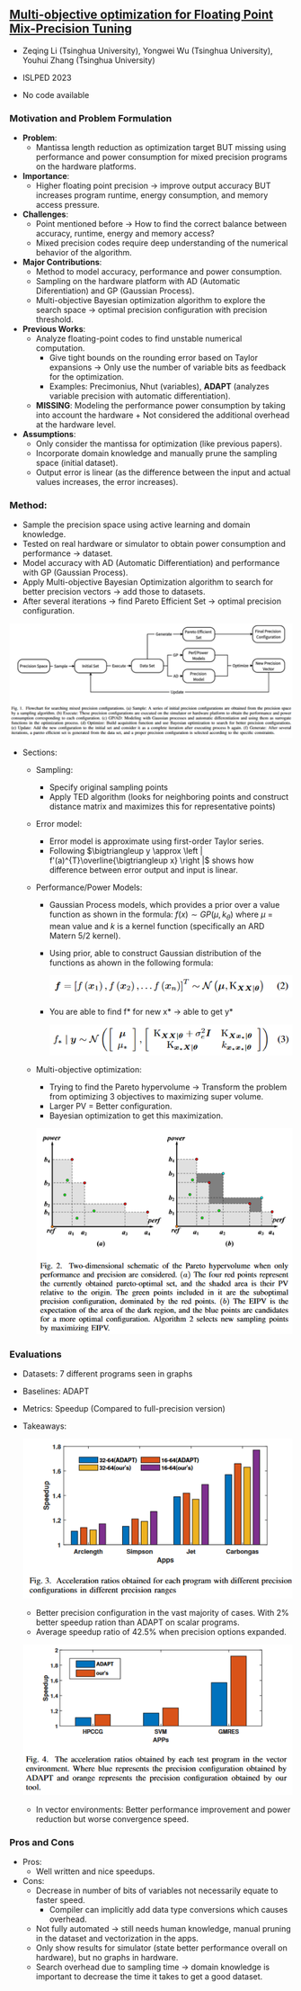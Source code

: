 ## [Multi-objective optimization for Floating Point Mix-Precision Tuning](https://madsys.cs.tsinghua.edu.cn/publications/ISLPED2023-li.pdf)

* Zeqing Li (Tsinghua University), Yongwei Wu (Tsinghua University), Youhui Zhang (Tsinghua University)

* ISLPED 2023

* No code available

### Motivation and Problem Formulation

* **Problem**:
   * Mantissa length reduction as optimization target BUT missing using performance and power consumption for mixed precision programs on the hardware platforms.
* **Importance**:
   * Higher floating point precision → improve output accuracy BUT increases program runtime, energy consumption, and memory access pressure.
* **Challenges**:
   * Point mentioned before → How to find the correct balance between accuracy, runtime, energy and memory access?
   * Mixed precision codes require deep understanding of the numerical behavior of the algorithm.
* **Major Contributions**: 
   * Method to model accuracy, performance and power consumption.
   * Sampling on the hardware platform with AD (Automatic Diferentiation) and GP (Gaussian Process).
   * Multi-objective Bayesian optimization algorithm to explore the search space → optimal precision configuration with precision threshold.
* **Previous Works**:
   * Analyze floating-point codes to find unstable numerical computation.
      * Give tight bounds on the rounding error based on Taylor expansions → Only use the number of variable bits as feedback for the optimization.
      * Examples: Precimonius, Nhut (variables), **ADAPT** (analyzes variable precision with automatic differentiation).
   * **MISSING**: Modeling the performance power consumption by taking into account the hardware + Not considered the additional overhead at the hardware level.
* **Assumptions**:
   * Only consider the mantissa for optimization (like previous papers).
   * Incorporate domain knowledge and manually prune the sampling space (initial dataset).
   * Output error is linear (as the difference between the input and actual values increases, the error increases).

### Method:

* Sample the precision space using active learning and domain knowledge.
* Tested on real hardware or simulator to obtain power consumption and performance → dataset.
* Model accuracy with AD (Automatic Differentiation)  and performance with GP (Gaussian Process).
* Apply Multi-objective Bayesian Optimization algorithm to search for better precision vectors → add those to datasets.
* After several iterations → find Pareto Efficient Set → optimal precision configuration.

![Flowchart](Flowchart.png)

* Sections:
   * Sampling:
      * Specify original sampling points
      * Apply TED algorithm (looks for neighboring points and construct distance matrix and maximizes this for representative points)
   * Error model:
      * Error model is approximate using first-order Taylor series.
      * Following $\bigtriangleup y \approx \left | f'(a)^{T}\overline{\bigtriangleup x} \right |$ shows how difference between error output and input is linear.
   * Performance/Power Models:
      * Gaussian Process models, which provides a prior over a value function as shown in the formula: $f(x) \sim GP(\mu, k_{\theta })$ where $\mu$ = mean value and $k$ is a kernel function (specifically an ARD Matern 5/2 kernel).
      * Using prior, able to construct Gaussian distribution of the functions as ahown in the following formula:
        
        ![eq_2](eq_2.png)
        
      * You are able to find f* for new x* → able to get y*

        ![eq_3](eq_3.png)

   * Multi-objective optimization:
      * Trying to find the Pareto hypervolume → Transform the problem from optimizing 3 objectives to maximizing super volume.
      * Larger PV = Better configuration.
      * Bayesian optimization to get this maximization.

      ![Volume](Volume.png)
 
### Evaluations

* Datasets: 7 different programs seen in graphs
* Baselines: ADAPT
* Metrics: Speedup (Compared to full-precision version)
* Takeaways:
  
     ![Graph_1](Graph_1.png)

   * Better precision configuration in the vast majority of cases. With 2% better speedup ration than ADAPT on scalar programs.
   * Average speedup ratio of 42.5% when precision options expanded.

   ![Graph_2](Graph_2.png)
   
   * In vector environments: Better performance improvement and power reduction but worse convergence speed.

### Pros and Cons

* Pros:
   * Well written and nice speedups.
* Cons:
   * Decrease in number of bits of variables not necessarily equate to faster speed.
      * Compiler can implicitly add data type conversions which causes overhead.
   * Not fully automated → still needs human knowledge, manual pruning in the dataset and vectorization in the apps.
   * Only show results for simulator (state better performance overall on hardware), but no graphs in hardware.
   * Search overhead due to sampling time → domain knowledge is important to decrease the time it takes to get a good dataset.
